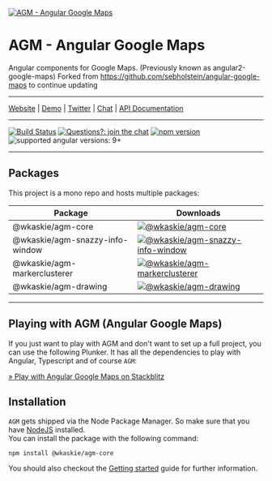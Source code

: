 [![AGM - Angular Google Maps](assets/images/angular-google-maps-logo.png)](https://angular-maps.com/)

# AGM - Angular Google Maps

Angular components for Google Maps. (Previously known as angular2-google-maps)
Forked from https://github.com/sebholstein/angular-google-maps to continue updating

---

[Website](https://angular-maps.com/) | [Demo](https://stackblitz.com/edit/angular-google-maps-demo) | [Twitter](https://twitter.com/Sebholstein) | [Chat](https://discord.gg/XAr2ACE) | [API Documentation](https://angular-maps.com/api-docs/)

---

[![Build Status](https://travis-ci.org/SebastianM/angular-google-maps.svg?branch=master)](https://travis-ci.org/SebastianM/angular-google-maps) [![Questions?: join the chat](https://img.shields.io/badge/questions%3F-join%20the%20chat-blue.svg)](https://discord.gg/XAr2ACE) [![npm version](https://badge.fury.io/js/%40agm%2Fcore.svg)](https://www.npmjs.com/package/@wkaskie/agm-core) ![supported angular versions: 9+](https://img.shields.io/badge/supported%20angular%20versions-9.1+-green.svg)

---

## Packages

This project is a mono repo and hosts multiple packages:

| Package                  | Downloads                                                                                                                                         |
| ------------------------ | ------------------------------------------------------------------------------------------------------------------------------------------------- |
| @wkaskie/agm-core                | [![@wkaskie/agm-core](https://img.shields.io/npm/dm/@wkaskie/agm-core.svg)](https://www.npmjs.com/package/@wkaskie/agm-core)                                              |
| @wkaskie/agm-snazzy-info-window  | [![@wkaskie/agm-snazzy-info-window](https://img.shields.io/npm/dm/@wkaskie/agm-snazzy-info-window.svg)](https://www.npmjs.com/package/@wkaskie/agm-snazzy-info-window)    |
| @wkaskie/agm-markerclusterer | [![@wkaskie/agm-markerclusterer](https://img.shields.io/npm/dm/@wkaskie/agm-markerclusterer.svg)](https://www.npmjs.com/package/@wkaskie/agm-markerclusterer) |
| @wkaskie/agm-drawing | [![@wkaskie/agm-drawing](https://img.shields.io/npm/dm/@wkaskie/agm-drawing.svg)](https://www.npmjs.com/package/@wkaskie/agm-drawing) |

---

## Playing with AGM (Angular Google Maps)

If you just want to play with AGM and don't want to set up a full project, you can use the following Plunker. It has all the dependencies to play with Angular, Typescript and of course `AGM`:

[&raquo; Play with Angular Google Maps on Stackblitz](https://stackblitz.com/edit/angular-google-maps-demo)

## Installation

`AGM` gets shipped via the Node Package Manager. So make sure that you have [NodeJS](https://nodejs.org) installed.  
You can install the package with the following command:

```shell
npm install @wkaskie/agm-core
```

You should also checkout the [Getting started](https://angular-maps.com/guides/getting-started/) guide for further information.
